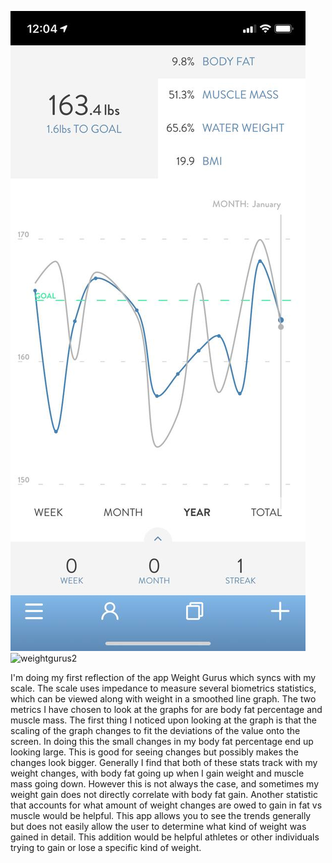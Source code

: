 ![weightgurus1](image.png)
![weightgurus2](image(1).png)

I'm doing my first reflection of the app Weight Gurus which syncs with my scale.
The scale uses impedance to measure several biometrics statistics, which can be viewed along with weight in a smoothed line graph.
The two metrics I have chosen to look at the graphs for are body fat percentage and muscle mass.
The first thing I noticed upon looking at the graph is that the scaling of the graph changes to fit the deviations of the value onto the screen.
In doing this the small changes in my body fat percentage end up looking large.
This is good for seeing changes but possibly makes the changes look bigger.
Generally I find that both of these stats track with my weight changes, with body fat going up when I gain weight and muscle mass going down.
However this is not always the case, and sometimes my weight gain does not directly correlate with body fat gain.
Another statistic that accounts for what amount of weight changes are owed to gain in fat vs muscle would be helpful.
This app allows you to see the trends generally but does not easily allow the user to determine what kind of weight was gained in detail.
This addition would be helpful athletes or other individuals trying to gain or lose a specific kind of weight.
